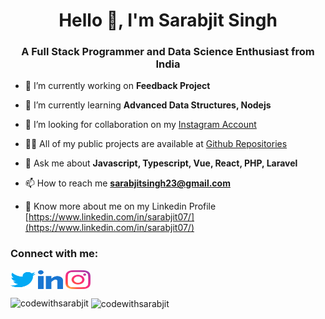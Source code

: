 <h1 align="center">Hello 👋, I'm Sarabjit Singh</h1>
<h3 align="center">A Full Stack Programmer and Data Science Enthusiast from India</h3>

- 🔭 I’m currently working on **Feedback Project**

- 🌱 I’m currently learning **Advanced Data Structures, Nodejs**

- 👯 I’m looking for collaboration on my [Instagram Account](https://www.instagram.com/codewithsarabjit/)

- 👨‍💻 All of my public projects are available at [Github Repositories](https://github.com/codewithsarabjit?tab=repositories)

- 💬 Ask me about **Javascript, Typescript, Vue, React, PHP, Laravel**

- 📫 How to reach me **sarabjitsingh23@gmail.com**

- 📄 Know more about me on my Linkedin Profile [https://www.linkedin.com/in/sarabjit07/](https://www.linkedin.com/in/sarabjit07/)

<h3 align="left">Connect with me:</h3>
<p align="left">
<a href="https://twitter.com/sarabjit07" target="blank"><img align="center" src="https://github.com/codewithsarabjit/codewithsarabjit/blob/main/icons/twitter.svg" alt="sarabjit07" height="30" width="40" /></a>
<a href="https://linkedin.com/in/sarabjit07" target="blank"><img align="center" src="https://github.com/codewithsarabjit/codewithsarabjit/blob/main/icons/linked-in.svg" alt="sarabjit07" height="30" width="40" /></a>
<a href="https://www.instagram.com/codewithsarabjit/" target="blank"><img align="center" src="https://github.com/codewithsarabjit/codewithsarabjit/blob/main/icons/instagram.svg" alt="codewithsarabjit" height="30" width="40" /></a>
</p>


<p><img align="left" src="https://github-readme-stats.vercel.app/api/top-langs?username=codewithsarabjit&show_icons=true&locale=en&layout=compact" alt="codewithsarabjit" /></p>

<p>&nbsp;<img align="center" src="https://github-readme-stats.vercel.app/api?username=codewithsarabjit&show_icons=true&locale=en" alt="codewithsarabjit" /></p>
